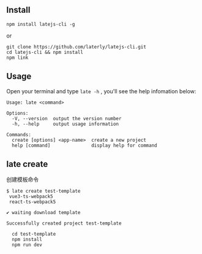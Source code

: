## Install

```
npm install latejs-cli -g
```

or

```
git clone https://github.com/laterly/latejs-cli.git
cd latejs-cli && npm install
npm link
```

## Usage

Open your terminal and type `late -h` , you'll see the help infomation below:

```
Usage: late <command>

Options:
  -V, --version  output the version number
  -h, --help     output usage information

Commands:
  create [options] <app-name>  create a new project     
  help [command]               display help for command 
```

## late create <app-name>

创建模板命令

```
$ late create test-template
 vue3-ts-webpack5
 react-ts-webpack5

✔ waiting download template

Successfully created project test-template

  cd test-template
  npm install
  npm run dev
```